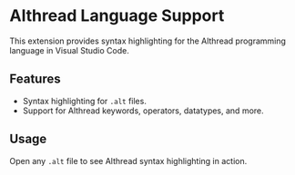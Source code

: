 # Althread Language Support

This extension provides syntax highlighting for the Althread programming language in Visual Studio Code.

## Features
- Syntax highlighting for `.alt` files.
- Support for Althread keywords, operators, datatypes, and more.

## Usage
Open any `.alt` file to see Althread syntax highlighting in action.